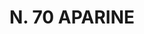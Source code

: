 ---
title: "N. 70 APARINE"
plant-name: "N. 70"
plant-number: "070"
plant-xml: "/assets/xml/plant070.xml"
plant-img1: "/assets/img/plant070_verso.jpg"
plant-img2: "/assets/img/plant070.jpg"
plant-title: "N. 70 APARINE"
plant-taxon-link: ""
plant-taxon-link: ""
layout: single-xml
---